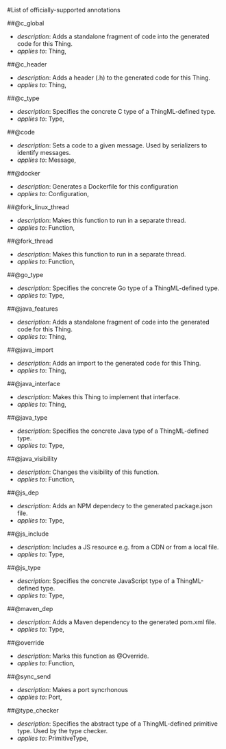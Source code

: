 #List of officially-supported annotations

##@c_global

- *description*: Adds a standalone fragment of code into the generated code for this Thing.
- *applies to*: Thing, 

##@c_header

- *description*: Adds a header (.h) to the generated code for this Thing.
- *applies to*: Thing, 

##@c_type

- *description*: Specifies the concrete C type of a ThingML-defined type.
- *applies to*: Type, 

##@code

- *description*: Sets a code to a given message. Used by serializers to identify messages.
- *applies to*: Message, 

##@docker

- *description*: Generates a Dockerfile for this configuration
- *applies to*: Configuration, 

##@fork_linux_thread

- *description*: Makes this function to run in a separate thread.
- *applies to*: Function, 

##@fork_thread

- *description*: Makes this function to run in a separate thread.
- *applies to*: Function, 

##@go_type

- *description*: Specifies the concrete Go type of a ThingML-defined type.
- *applies to*: Type, 

##@java_features

- *description*: Adds a standalone fragment of code into the generated code for this Thing.
- *applies to*: Thing, 

##@java_import

- *description*: Adds an import to the generated code for this Thing.
- *applies to*: Thing, 

##@java_interface

- *description*: Makes this Thing to implement that interface.
- *applies to*: Thing, 

##@java_type

- *description*: Specifies the concrete Java type of a ThingML-defined type.
- *applies to*: Type, 

##@java_visibility

- *description*: Changes the visibility of this function.
- *applies to*: Function, 

##@js_dep

- *description*: Adds an NPM dependecy to the generated package.json file.
- *applies to*: Type, 

##@js_include

- *description*: Includes a JS resource e.g. from a CDN or from a local file.
- *applies to*: Type, 

##@js_type

- *description*: Specifies the concrete JavaScript type of a ThingML-defined type.
- *applies to*: Type, 

##@maven_dep

- *description*: Adds a Maven dependency to the generated pom.xml file.
- *applies to*: Type, 

##@override

- *description*: Marks this function as @Override.
- *applies to*: Function, 

##@sync_send

- *description*: Makes a port syncrhonous
- *applies to*: Port, 

##@type_checker

- *description*: Specifies the abstract type of a ThingML-defined primitive type. Used by the type checker.
- *applies to*: PrimitiveType, 

